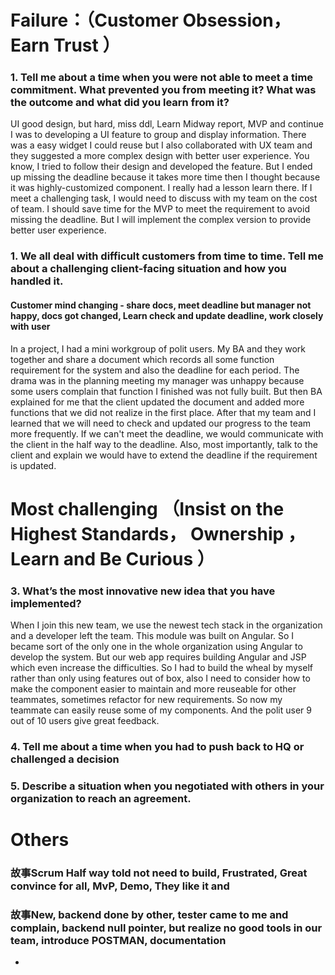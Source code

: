 # Failure：（Customer Obsession， Earn Trust ）
### 1. Tell me about a time when you were not able to meet a time commitment. What prevented you from meeting it? What was the outcome and what did you learn from it?
UI good design, but hard, miss ddl, Learn Midway report, MVP and continue 
I was to developing a UI feature to group and display information. There was a easy widget I could reuse but I also collaborated with UX team and they suggested a more complex design with better user experience. You know, I tried to follow their design and developed the feature. But I ended up missing the deadline because it takes more time then I thought because it was highly-customized component. I really had a lesson learn there. If I meet a challenging task, I would need to discuss with my team on the cost of team. I should save time for the MVP to meet the requirement to avoid missing the deadline. But I will implement the complex version to provide better user experience.

### 1. We all deal with difficult customers from time to time. Tell me about a challenging client-facing situation and how you handled it.
#### Customer mind changing - share docs, meet deadline but manager not happy, docs got changed, Learn check and update deadline, work closely with user 
In a project, I had a mini workgroup of polit users. My BA and they work together and share a document which records all some function requirement for the system and also the deadline for each period. The drama was in the planning meeting my manager was unhappy because some users complain that function I finished was not fully built. But then BA explained for me that the client updated the document and added more functions that we did not realize in the first place. After that my team and I learned that we will need to check and updated our progress to the team more frequently. If we can't meet the deadline, we would communicate with the client in the half way to the deadline. Also, most importantly, talk to the client and explain we would have to extend the deadline if the requirement is updated.


# Most challenging （Insist on the Highest Standards， Ownership ， Learn and Be Curious ）
### 3. What’s the most innovative new idea that you have implemented?
When I join this new team, we use the newest tech stack in the organization and a developer left the team. This module was built on Angular. So I became sort of the only one in the whole organization using Angular to develop the system. But our web app requires building Angular and JSP which even increase the difficulties. So I had to build the wheal by myself rather than only using features out of box, also I need to consider how to make the component easier to maintain and more reuseable for other teammates, sometimes refactor for new requirements. So now my teammate can easily reuse some of my components. And the polit user 9 out of 10 users give great feedback. 

### 4. Tell me about a time when you had to push back to HQ or challenged a decision
### 5. Describe a situation when you negotiated with others in your organization to reach an agreement.


# Others
### 故事Scrum Half way told not need to build, Frustrated, Great convince for all, MvP, Demo, They like it and  
### 故事New, backend done by other, tester came to me and complain, backend null pointer, but realize no good tools in our team, introduce POSTMAN, documentation
-

